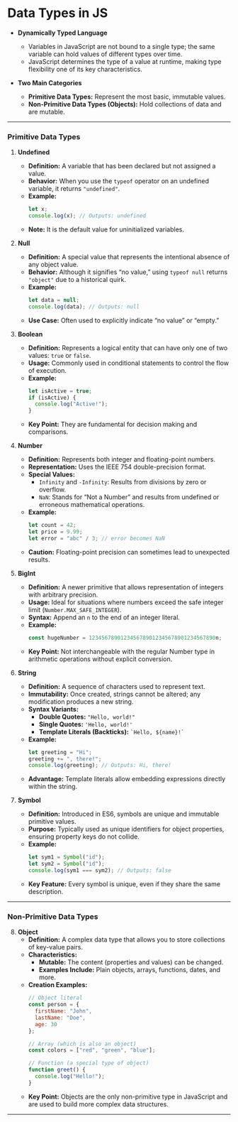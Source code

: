 # Data Types in JS

- **Dynamically Typed Language**
  - Variables in JavaScript are not bound to a single type; the same variable can hold values of different types over time.
  - JavaScript determines the type of a value at runtime, making type flexibility one of its key characteristics.  

- **Two Main Categories**
  - **Primitive Data Types:** Represent the most basic, immutable values.
  - **Non-Primitive Data Types (Objects):** Hold collections of data and are mutable.

---

### Primitive Data Types

1. **Undefined**
   - **Definition:** A variable that has been declared but not assigned a value.
   - **Behavior:** When you use the `typeof` operator on an undefined variable, it returns `"undefined"`.
   - **Example:**  
     ```js
     let x;
     console.log(x); // Outputs: undefined
     ```
   - **Note:** It is the default value for uninitialized variables.  

2. **Null**
   - **Definition:** A special value that represents the intentional absence of any object value.
   - **Behavior:** Although it signifies “no value,” using `typeof null` returns `"object"` due to a historical quirk.
   - **Example:**  
     ```js
     let data = null;
     console.log(data); // Outputs: null
     ```
   - **Use Case:** Often used to explicitly indicate “no value” or “empty.”  

3. **Boolean**
   - **Definition:** Represents a logical entity that can have only one of two values: `true` or `false`.
   - **Usage:** Commonly used in conditional statements to control the flow of execution.
   - **Example:**  
     ```js
     let isActive = true;
     if (isActive) {
       console.log("Active!");
     }
     ```
   - **Key Point:** They are fundamental for decision making and comparisons.  

4. **Number**
   - **Definition:** Represents both integer and floating-point numbers.
   - **Representation:** Uses the IEEE 754 double-precision format.
   - **Special Values:**
     - `Infinity` and `-Infinity`: Results from divisions by zero or overflow.
     - `NaN`: Stands for “Not a Number” and results from undefined or erroneous mathematical operations.
   - **Example:**  
     ```js
     let count = 42;
     let price = 9.99;
     let error = "abc" / 3; // error becomes NaN
     ```
   - **Caution:** Floating-point precision can sometimes lead to unexpected results.  

5. **BigInt**
   - **Definition:** A newer primitive that allows representation of integers with arbitrary precision.
   - **Usage:** Ideal for situations where numbers exceed the safe integer limit (`Number.MAX_SAFE_INTEGER`).
   - **Syntax:** Append an `n` to the end of an integer literal.
   - **Example:**  
     ```js
     const hugeNumber = 1234567890123456789012345678901234567890n;
     ```
   - **Key Point:** Not interchangeable with the regular Number type in arithmetic operations without explicit conversion.  

6. **String**
   - **Definition:** A sequence of characters used to represent text.
   - **Immutability:** Once created, strings cannot be altered; any modification produces a new string.
   - **Syntax Variants:**
     - **Double Quotes:** `"Hello, world!"`
     - **Single Quotes:** `'Hello, world!'`
     - **Template Literals (Backticks):** `` `Hello, ${name}!` ``
   - **Example:**  
     ```js
     let greeting = "Hi";
     greeting += ", there!";
     console.log(greeting); // Outputs: Hi, there!
     ```
   - **Advantage:** Template literals allow embedding expressions directly within the string.  

7. **Symbol**
   - **Definition:** Introduced in ES6, symbols are unique and immutable primitive values.
   - **Purpose:** Typically used as unique identifiers for object properties, ensuring property keys do not collide.
   - **Example:**  
     ```js
     let sym1 = Symbol("id");
     let sym2 = Symbol("id");
     console.log(sym1 === sym2); // Outputs: false
     ```
   - **Key Feature:** Every symbol is unique, even if they share the same description.  

---

### Non-Primitive Data Types

8. **Object**
   - **Definition:** A complex data type that allows you to store collections of key-value pairs.
   - **Characteristics:**
     - **Mutable:** The content (properties and values) can be changed.
     - **Examples Include:** Plain objects, arrays, functions, dates, and more.
   - **Creation Examples:**  
     ```js
     // Object literal
     const person = {
       firstName: "John",
       lastName: "Doe",
       age: 30
     };

     // Array (which is also an object)
     const colors = ["red", "green", "blue"];

     // Function (a special type of object)
     function greet() {
       console.log("Hello!");
     }
     ```
   - **Key Point:** Objects are the only non-primitive type in JavaScript and are used to build more complex data structures.  

---
